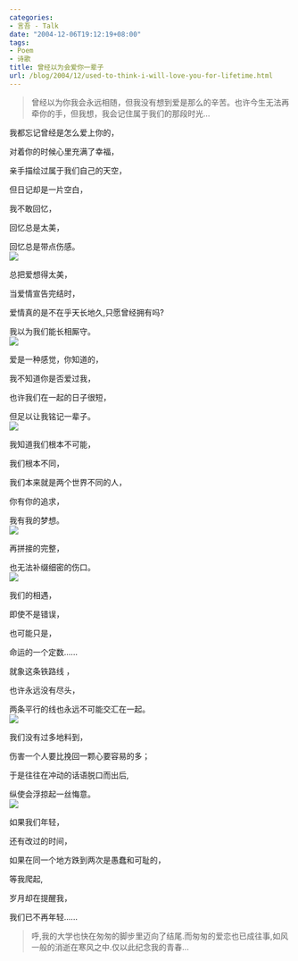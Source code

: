 ```yaml
---
categories:
- 言吾 - Talk
date: "2004-12-06T19:12:19+08:00"
tags:
- Poem
- 诗歌
title: 曾经以为会爱你一辈子
url: /blog/2004/12/used-to-think-i-will-love-you-for-lifetime.html
---
```


> 曾经以为你我会永远相随，但我没有想到爱是那么的辛苦。也许今生无法再牵你的手，但我想，我会记住属于我们的那段时光...

我都忘记曾经是怎么爱上你的，  
  
对着你的时候心里充满了幸福，  
  
亲手描绘过属于我们自己的天空，  
  
但日记却是一片空白，  
  
我不敢回忆，  
  
回忆总是太美，  
  
回忆总是带点伤感。  
![](http://photo.sohu.com/20041206/Img223349453.jpg)  
  
总把爱想得太美，  
  
当爱情宣告完结时，  
  
爱情真的是不在乎天长地久,只愿曾经拥有吗?  
  
我以为我们能长相厮守。  
![](http://photo.sohu.com/20041206/Img223349454.jpg)  
  
爱是一种感觉，你知道的，  
  
我不知道你是否爱过我，  
  
也许我们在一起的日子很短，  
  
但足以让我铭记一辈子。  
![](http://photo.sohu.com/20041206/Img223349455.jpg)  
  
我知道我们根本不可能，  
  
我们根本不同，  
  
我们本来就是两个世界不同的人，  
  
你有你的追求，  
  
我有我的梦想。  
![](http://photo.sohu.com/20041206/Img223349456.jpg)  
  
再拼接的完整，  
  
也无法补缀细密的伤口。  
![](http://photo.sohu.com/20041206/Img223349457.jpg)  
  
我们的相遇，  
  
即使不是错误，  
  
也可能只是，  
  
命运的一个定数......  
  
就象这条铁路线 ，  
  
也许永远没有尽头，  
  
两条平行的线也永远不可能交汇在一起。  
![](http://photo.sohu.com/20041206/Img223349458.jpg)  
  
我们没有过多地料到，  
  
伤害一个人要比挽回一颗心要容易的多；  
  
于是往往在冲动的话语脱口而出后,  
  
纵使会浮掠起一丝悔意。  
![](http://photo.sohu.com/20041206/Img223349459.jpg)  
  
如果我们年轻，  
  
还有改过的时间，  
  
如果在同一个地方跌到两次是愚蠢和可耻的，  
  
等我爬起,  
  
岁月却在提醒我，  
  
我们已不再年轻...... 
 
> 呼,我的大学也快在匆匆的脚步里迈向了结尾.而匆匆的爱恋也已成往事,如风一般的消逝在寒风之中.仅以此纪念我的青春...
